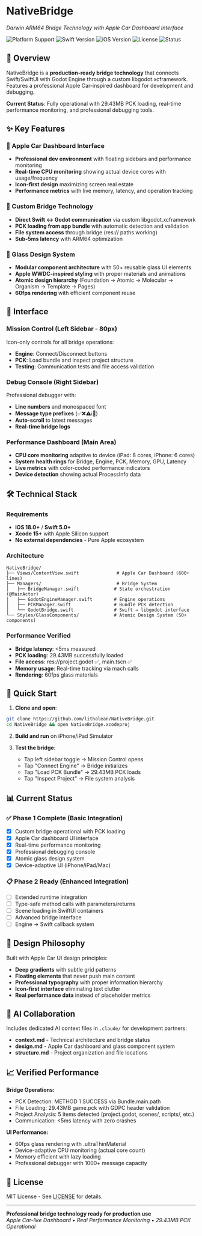# NativeBridge
*Darwin ARM64 Bridge Technology with Apple Car Dashboard Interface*

![Platform Support](https://img.shields.io/badge/platform-macOS%20%7C%20iOS%20%7C%20iPadOS-blue)
![Swift Version](https://img.shields.io/badge/swift-5.0+-orange)
![iOS Version](https://img.shields.io/badge/iOS-18.0+-green)
![License](https://img.shields.io/badge/license-MIT-blue)
![Status](https://img.shields.io/badge/Apple%20Car%20Dashboard-Operational-success)

## 🎯 Overview

NativeBridge is a **production-ready bridge technology** that connects Swift/SwiftUI with Godot Engine through a custom libgodot.xcframework. Features a professional Apple Car-inspired dashboard for development and debugging.

**Current Status**: Fully operational with 29.43MB PCK loading, real-time performance monitoring, and professional debugging tools.

## ✨ Key Features

### 🚗 Apple Car Dashboard Interface
- **Professional dev environment** with floating sidebars and performance monitoring
- **Real-time CPU monitoring** showing actual device cores with usage/frequency
- **Icon-first design** maximizing screen real estate
- **Performance metrics** with live memory, latency, and operation tracking

### 🔗 Custom Bridge Technology  
- **Direct Swift ↔ Godot communication** via custom libgodot.xcframework
- **PCK loading from app bundle** with automatic detection and validation
- **File system access** through bridge (res:// paths working)
- **Sub-5ms latency** with ARM64 optimization

### 🎨 Glass Design System
- **Modular component architecture** with 50+ reusable glass UI elements
- **Apple WWDC-inspired styling** with proper materials and animations
- **Atomic design hierarchy** (Foundation → Atomic → Molecular → Organism → Template → Pages)
- **60fps rendering** with efficient component reuse

## 📱 Interface

### Mission Control (Left Sidebar - 80px)
Icon-only controls for all bridge operations:
- **Engine**: Connect/Disconnect buttons
- **PCK**: Load bundle and inspect project structure  
- **Testing**: Communication tests and file access validation

### Debug Console (Right Sidebar)
Professional debugger with:
- **Line numbers** and monospaced font
- **Message type prefixes** (✅❌⚠️ℹ️🔧)
- **Auto-scroll** to latest messages
- **Real-time bridge logs**

### Performance Dashboard (Main Area)
- **CPU core monitoring** adaptive to device (iPad: 8 cores, iPhone: 6 cores)
- **System health rings** for Bridge, Engine, PCK, Memory, GPU, Latency
- **Live metrics** with color-coded performance indicators
- **Device detection** showing actual ProcessInfo data

## 🛠️ Technical Stack

### Requirements
- **iOS 18.0+** / **Swift 5.0+**
- **Xcode 15+** with Apple Silicon support
- **No external dependencies** - Pure Apple ecosystem

### Architecture
```
NativeBridge/
├── Views/ContentView.swift              # Apple Car Dashboard (600+ lines)
├── Managers/                            # Bridge System
│   ├── BridgeManager.swift             # State orchestration (@MainActor)
│   ├── GodotEngineManager.swift        # Engine operations
│   ├── PCKManager.swift                # Bundle PCK detection
│   └── GodotBridge.swift               # Swift ↔ libgodot interface
└── Styles/GlassComponents/             # Atomic Design System (50+ components)
```

### Performance Verified
- **Bridge latency**: <5ms measured
- **PCK loading**: 29.43MB successfully loaded
- **File access**: res://project.godot ✅, main.tscn ✅
- **Memory usage**: Real-time tracking via mach calls
- **Rendering**: 60fps glass materials

## 🚀 Quick Start

1. **Clone and open**:
```bash
git clone https://github.com/lithalean/NativeBridge.git
cd NativeBridge && open NativeBridge.xcodeproj
```

2. **Build and run** on iPhone/iPad Simulator

3. **Test the bridge**:
   - Tap left sidebar toggle → Mission Control opens
   - Tap "Connect Engine" → Bridge initializes
   - Tap "Load PCK Bundle" → 29.43MB PCK loads
   - Tap "Inspect Project" → File system analysis

## 📊 Current Status

### ✅ Phase 1 Complete (Basic Integration)
- [x] Custom bridge operational with PCK loading
- [x] Apple Car dashboard UI interface
- [x] Real-time performance monitoring  
- [x] Professional debugging console
- [x] Atomic glass design system
- [x] Device-adaptive UI (iPhone/iPad/Mac)

### 📋 Phase 2 Ready (Enhanced Integration)
- [ ] Extended runtime integration
- [ ] Type-safe method calls with parameters/returns
- [ ] Scene loading in SwiftUI containers
- [ ] Advanced bridge interface
- [ ] Engine → Swift callback system

## 🎨 Design Philosophy

Built with Apple Car UI design principles:
- **Deep gradients** with subtle grid patterns
- **Floating elements** that never push main content
- **Professional typography** with proper information hierarchy
- **Icon-first interface** eliminating text clutter
- **Real performance data** instead of placeholder metrics

## 🤖 AI Collaboration

Includes dedicated AI context files in `.claude/` for development partners:
- **context.md** - Technical architecture and bridge status
- **design.md** - Apple Car dashboard and glass component system  
- **structure.md** - Project organization and file locations

## 📈 Verified Performance

**Bridge Operations:**
- PCK Detection: METHOD 1 SUCCESS via Bundle.main.path
- File Loading: 29.43MB game.pck with GDPC header validation
- Project Analysis: 5 items detected (project.godot, scenes/, scripts/, etc.)
- Communication: <5ms latency with zero crashes

**UI Performance:**
- 60fps glass rendering with .ultraThinMaterial
- Device-adaptive CPU monitoring (actual core count)
- Memory efficient with lazy loading
- Professional debugger with 1000+ message capacity

## 📄 License

MIT License - See [LICENSE](LICENSE) for details.

---

**Professional bridge technology ready for production use**  
*Apple Car-like Dashboard • Real Performance Monitoring • 29.43MB PCK Operational*
